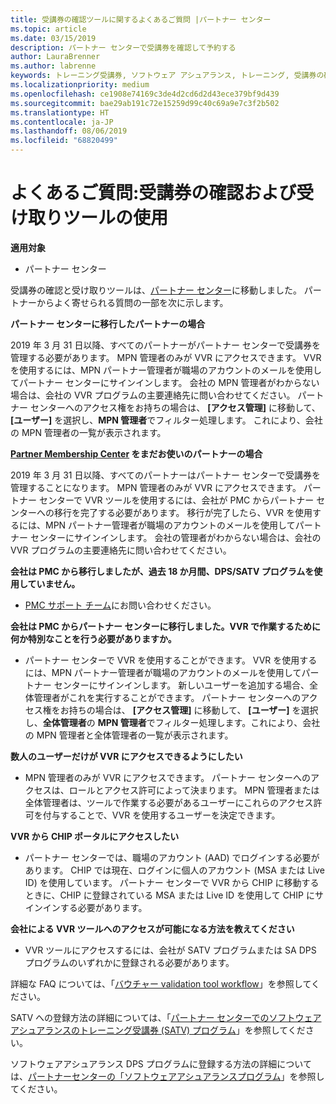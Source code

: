 ```yaml
---
title: 受講券の確認ツールに関するよくあるご質問 |パートナー センター
ms.topic: article
ms.date: 03/15/2019
description: パートナー センターで受講券を確認して予約する
author: LauraBrenner
ms.author: labrenne
keywords: トレーニング受講券, ソフトウェア アシュアランス, トレーニング, 受講券の確認, 受講券の予約
ms.localizationpriority: medium
ms.openlocfilehash: ce1908e74169c3de4d2cd6d2d43ece379bf9d439
ms.sourcegitcommit: bae29ab191c72e15259d99c40c69a9e7c3f2b502
ms.translationtype: HT
ms.contentlocale: ja-JP
ms.lasthandoff: 08/06/2019
ms.locfileid: "68820499"
---
```

# <a name="faq-using-the-voucher-validation-and-redemption-tool"></a>よくあるご質問:受講券の確認および受け取りツールの使用 

**適用対象**

- パートナー センター

受講券の確認と受け取りツールは、[パートナー センター](https://partner.microsoft.com/pcv/dashboard/overview)に移動しました。 パートナーからよく寄せられる質問の一部を次に示します。 

**パートナー センターに移行したパートナーの場合**

 2019 年 3 月 31 日以降、すべてのパートナーがパートナー センターで受講券を管理する必要があります。 MPN 管理者のみが VVR にアクセスできます。 VVR を使用するには、MPN パートナー管理者が職場のアカウントのメールを使用してパートナー センターにサインインします。 会社の MPN 管理者がわからない場合は、会社の VVR プログラムの主要連絡先に問い合わせてください。  パートナー センターへのアクセス権をお持ちの場合は、 **[アクセス管理]** に移動して、 **[ユーザー]** を選択し、**MPN 管理者**でフィルター処理します。 これにより、会社の MPN 管理者の一覧が表示されます。  

**[Partner Membership Center](https://partner.microsoft.com/) をまだお使いのパートナーの場合**

2019 年 3 月 31 日以降、すべてのパートナーはパートナー センターで受講券を管理することになります。 MPN 管理者のみが VVR にアクセスできます。 パートナー センターで VVR ツールを使用するには、会社が PMC からパートナー センターへの移行を完了する必要があります。 移行が完了したら、VVR を使用するには、MPN パートナー管理者が職場のアカウントのメールを使用してパートナー センターにサインインします。 会社の管理者がわからない場合は、会社の VVR プログラムの主要連絡先に問い合わせてください。  


**会社は PMC から移行しましたが、過去 18 か月間、DPS/SATV プログラムを使用していません。**

- [PMC サポート チーム](mailto:proghelp@microsoft.com)にお問い合わせください。 


**会社は PMC からパートナー センターに移行しました。VVR で作業するために何か特別なことを行う必要がありますか。** 

- パートナー センターで VVR を使用することができます。  VVR を使用するには、MPN パートナー管理者が職場のアカウントのメールを使用してパートナー センターにサインインします。 新しいユーザーを追加する場合、全体管理者がこれを実行することができます。 パートナー センターへのアクセス権をお持ちの場合は、 **[アクセス管理]** に移動して、 **[ユーザー]** を選択し、**全体管理者**の **MPN 管理者**でフィルター処理します。これにより、会社の MPN 管理者と全体管理者の一覧が表示されます。  

**数人のユーザーだけが VVR にアクセスできるようにしたい**

- MPN 管理者のみが VVR にアクセスできます。 パートナー センターへのアクセスは、ロールとアクセス許可によって決まります。 MPN 管理者または全体管理者は、ツールで作業する必要があるユーザーにこれらのアクセス許可を付与することで、VVR を使用するユーザーを決定できます。

**VVR から CHIP ポータルにアクセスしたい**

- パートナー センターでは、職場のアカウント (AAD) でログインする必要があります。  CHIP では現在、ログインに個人のアカウント (MSA または Live ID) を使用しています。  パートナー センターで VVR から CHIP に移動するときに、CHIP に登録されている MSA または Live ID を使用して CHIP にサインインする必要があります。

**会社による VVR ツールへのアクセスが可能になる方法を教えてください**

- VVR ツールにアクセスするには、会社が SATV プログラムまたは SA DPS プログラムのいずれかに登録される必要があります。

詳細な FAQ については、「[バウチャー validation tool workflow](https://query.prod.cms.rt.microsoft.com/cms/api/am/binary/RE3kz5o)」を参照してください。

SATV への登録方法の詳細については、「[パートナー センターでのソフトウェア アシュアランスのトレーニング受講券 (SATV) プログラム](software-assurance-satv.md)」を参照してください。

ソフトウェアアシュアランス DPS プログラムに登録する方法の詳細については、[パートナーセンターの「ソフトウェアアシュアランスプログラム](software-assurance-dps.md)」を参照してください。
